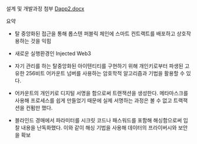 설계 및 개발과정 첨부
[Dapp2.docx](https://github.com/JangDeukchun/BlockChain/files/8549514/Dapp2.docx)

요약

* 탈 중앙화된 접근을 통해 롭스텐 퍼블릭 체인에 스마트 컨트랙트를 배포하고 상호작용하는 것을 익힘

* 새로운 실행환경인 Injected Web3

* 자기 관리를 하는 탈중앙화된 아이텐티티를 구현하기 위해 개인키로부터 파생된 고유한 256비트 어카운트 넘버를 사용하는 암호학적 알고리즘과 기법을 활용할 수 있다.

* 어카운트의 개인키로 디지털 서명을 함으로써 트랜잭션을 생성한다. 메타마스크를 사용해 프로세스를 쉽게 만들었기 때문에 실제 서명하는 과정은 볼 수 없고 트랙잭션을 컨펌만 했다.

* 블라인드 경매에서 파라미터를 시크릿 코드나 패스워드를 포함해 해싱함으로써 입찰 내용을 난독화했다. 이와 같이 해싱 기법을 사용해 데이터의 프라이버시와 보안을 확보
